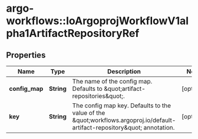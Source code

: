 # argo-workflows::IoArgoprojWorkflowV1alpha1ArtifactRepositoryRef

## Properties
Name | Type | Description | Notes
------------ | ------------- | ------------- | -------------
**config_map** | **String** | The name of the config map. Defaults to \&quot;artifact-repositories\&quot;. | [optional] 
**key** | **String** | The config map key. Defaults to the value of the \&quot;workflows.argoproj.io/default-artifact-repository\&quot; annotation. | [optional] 


